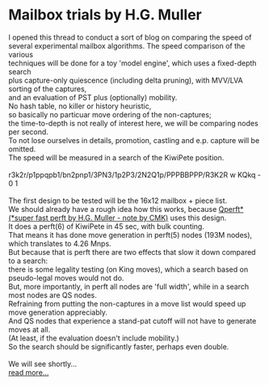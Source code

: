 # Mailbox trials by H.G. Muller
I opened this thread to conduct a sort of blog on comparing the speed of<br>
several experimental mailbox algorithms. The speed comparison of the various<br>
techniques will be done for a toy 'model engine', which uses a fixed-depth search<br>
plus capture-only quiescence (including delta pruning), with MVV/LVA sorting of the captures,<br>
and an evaluation of PST plus (optionally) mobility.<br>
No hash table, no killer or history heuristic,<br>
so basically no particuar move ordering of the non-captures;<br>
the time-to-depth is not really of interest here, we will be comparing nodes per second.<br>
To not lose ourselves in details, promotion, castling and e.p. capture will be omitted.<br>
The speed will be measured in a search of the KiwiPete position.<br>
<br>
r3k2r/p1ppqpb1/bn2pnp1/3PN3/1p2P3/2N2Q1p/PPPBBPPP/R3K2R w KQkq - 0 1<br>
<br>
The first design to be tested will be the 16x12 mailbox + piece list.<br>
We should already have a rough idea how this works, because <a href="https://home.hccnet.nl/h.g.muller/perft.c">Qperft* (*super fast perft by H.G. Muller - note by CMK)</a> uses this design.<br>
It does a perft(6) of KiwiPete in 45 sec, with bulk counting.<br>
That means it has done move generation in perft(5) nodes (193M nodes), which translates to 4.26 Mnps.<br>
But because that is perft there are two effects that slow it down compared to a search:<br>
there is some legality testing (on King moves), which a search based on pseudo-legal moves would not do.<br>
But, more importantly, in perft all nodes are 'full width', while in a search most nodes are QS nodes.<br>
Refraining from putting the non-captures in a move list would speed up move generation appreciably.<br>
And QS nodes that experience a stand-pat cutoff will not have to generate moves at all.<br>
(At least, if the evaluation doesn't include mobility.)<br>
So the search should be significantly faster, perhaps even double.<br>
<br>
We will see shortly...<br>
<a href="http://talkchess.com/forum3/viewtopic.php?f=7&t=76773">read more...</a>
